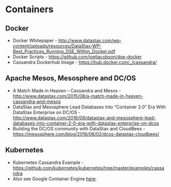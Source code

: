 # Containers

## Docker
* Docker Whitepaper - http://www.datastax.com/wp-content/uploads/resources/DataStax-WP-Best_Practices_Running_DSE_Within_Docker.pdf
* Docker Scripts - https://github.com/joeljacobson/dse-docker
* Cassandra Dockerhub Image - https://hub.docker.com/_/cassandra/

## Apache Mesos, Mesosphere and DC/OS
* A Match Made in Heaven – Cassandra and Mesos - http://www.datastax.com/2015/08/a-match-made-in-heaven-cassandra-and-mesos
* DataStax and Mesosphere Lead Databases Into “Container 2.0” Era With DataStax Enterprise on DC/OS - http://www.datastax.com/2016/08/datastax-and-mesosphere-lead-databases-into-container-2-0-era-with-datastax-enterprise-on-dcos
* Building the DC/OS community with DataStax and CloudBees - https://mesosphere.com/blog/2016/06/02/dcos-datastax-cloudbees/

## Kubernetes
* Kubernetes Cassandra Example - https://github.com/kubernetes/kubernetes/tree/master/examples/cassandra
* Also see Google Container Engine [here](Google%20Cloud%20Platform).

